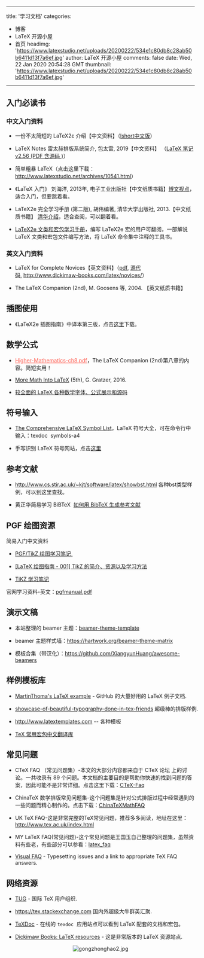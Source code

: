 
---
title: '学习文档'
categories: 
 - 博客
 - LaTeX 开源小屋
 - 首页
headimg: 'https://www.latexstudio.net/uploads/20200222/534e1c80db8c28ab50b6411d13f7a6ef.jpg'
author: LaTeX 开源小屋
comments: false
date: Wed, 22 Jan 2020 20:54:28 GMT
thumbnail: 'https://www.latexstudio.net/uploads/20200222/534e1c80db8c28ab50b6411d13f7a6ef.jpg'
---

<div>   
<p>
                                                        </p><h2>入门必读书</h2><h3>中文入门资料<br></h3><ul class=" list-paddingleft-2"><li><p>一份不太简短的 LaTeX2ε 介绍【中文资料】（<a href="http://mirrors.ctan.org/info/lshort/chinese/lshort-zh-cn.pdf">lshort中文版</a>）</p></li><li><p>LaTeX Notes 雷太赫排版系统简介, 包太雷, 2019【中文资料】 （<a href="http://static.latexstudio.net/article/2019/0504/lnotes-master.zip" target="_blank">LaTeX 笔记 v2.56 (PDF 含源码 )</a>）</p></li><li><p>简单粗暴 LaTeX（点击这里下载：<a href="http://www.latexstudio.net/archives/10541.html" target="_blank">http://www.latexstudio.net/archives/10541.html</a>）</p></li><li><p>《LaTeX 入门》 刘海洋, 2013年, 电子工业出版社【中文纸质书籍】<a href="http://www.broadview.com.cn/book/1461" target="_blank">博文视点</a>，适合入门，但要跳着看。</p></li><li><p>LaTeX2e 完全学习手册 (第二版), 胡伟编著, 清华大学出版社, 2013.【中文纸质书籍】 <a href="http://www.tup.tsinghua.edu.cn/booksCenter/book_04015501.html" target="_blank">清华介绍</a>，适合查阅，可以翻着看。</p></li><li><p><a href="http://www.tup.tsinghua.edu.cn/booksCenter/book_07231501.html" target="_blank">LaTeX2e 文类和宏包学习手册</a>，编写 LaTeX2e 宏的用户可翻阅，一部解说 LaTeX 文类和宏包文件编写方法，将 LaTeX 命令集中注释的工具书。</p></li></ul><h3>英文入门资料</h3><ul class=" list-paddingleft-2"><li><p>LaTeX for Complete Novices【英文资料】（<a href="http://www.dickimaw-books.com/latex/novices/novices-report.pdf" target="_blank">pdf</a>, <a href="http://www.dickimaw-books.com/latex/novices/novices-1_4.zip" target="_blank">源代码</a>, <a href="http://www.dickimaw-books.com/latex/novices/">http://www.dickimaw-books.com/latex/novices/</a>）</p></li><li><p>The LaTeX Companion (2nd), M. Goosens 等, 2004. 【英文纸质书籍】</p></li></ul><h2>插图使用</h2><ul class=" list-paddingleft-2"><li><p>《LaTeX2e 插图指南》中译本第三版，点击<a href="http://www.latexstudio.net/archives/10738" target="_blank">这里</a>下载。</p></li></ul><h2>数学公式</h2><ul class=" list-paddingleft-2"><li><p><a style="color: rgb(255, 94, 82);" href="http://www.latexstudio.net/wp-content/uploads/2013/10/Higher-Mathematics-ch8.pdf" target="_blank">Higher-Mathematics-ch8.pdf</a>，<span class="md-line md-end-block">The LaTeX Companion (2nd)第八章的内容。简短实用！</span></p></li><li><p><a href="https://www.latexstudio.net/wp-content/uploads/2016/09/More_Math_Into_LaTeX-Springer2016.pdf" target="_blank">More Math Into LaTeX</a> (5th), G. Gratzer, 2016.</p></li><li><p><a href="http://www.biwako.shiga-u.ac.jp/sensei/kumazawa/texindex3.html#formula" target="_blank">较全面的 LaTeX 各种数学字体、公式展示和源码</a></p></li></ul><h2>符号输入</h2><ul class=" list-paddingleft-2"><li><p><a href="http://mirrors.ctan.org/info/symbols/comprehensive/symbols-a4.pdf" target="_blank">The Comprehensive LaTeX Symbol List</a>，LaTeX 符号大全，可在命令行中输入：<span class="lang:tex decode:true crayon-inline">texdoc  symbols-a4</span></p></li><li><p>手写识别 LaTeX 符号网站，点击<a href="http://detexify.kirelabs.org/classify.html" target="_blank">这里</a></p></li></ul><h2>参考文献</h2><ul class=" list-paddingleft-2" style="list-style-type: square;"><li><p><a href="http://www.cs.stir.ac.uk/~kjt/software/latex/showbst.html" target="_blank">http://www.cs.stir.ac.uk/~kjt/software/latex/showbst.html</a> 各种bst类型样例，可以到这里查找。</p></li><li><p>黄正华简易学习 BiBTeX <span style="font-family: "Microsoft YaHei"; font-size: medium;"> </span><a href="http://aff.whu.edu.cn/huangzh/bibTeX%E7%94%9F%E6%88%90%E5%8F%82%E8%80%83%E6%96%87%E7%8C%AE.pdf" target="_blank">如何用 BibTeX 生成参考文献</a></p></li></ul><h2>PGF 绘图资源</h2><p>简易入门中文资料<br></p><ul class=" list-paddingleft-2"><li><p><a href="http://www.latexstudio.net/archives/1398.html" target="_blank">PGF/TikZ 绘图学习笔记 </a></p></li><li><p><a href="http://www.latexstudio.net/archives/51577.html" target="_blank">[LaTeX 绘图指南 - 001] TikZ 的简介、资源以及学习方法</a></p></li><li><p><a href="http://www.latexstudio.net/archives/11825.html" target="_blank">TiKZ 学习笔记</a></p></li></ul><p>官网学习资料-英文：<a href="http://www.texdoc.net/texmf-dist/doc/generic/pgf/pgfmanual.pdf" target="_blank">pgfmanual.pdf</a> </p><h2><a href="http://aff.whu.edu.cn/huangzh/bibTeX%E7%94%9F%E6%88%90%E5%8F%82%E8%80%83%E6%96%87%E7%8C%AE.pdf" target="_blank"></a>演示文稿</h2><ul class=" list-paddingleft-2" style="list-style-type: square;"><li><p>本站整理的 beamer 主题：<a href="http://www.latexstudio.net/archives/category/tex-slides/beamer-theme-template" target="_blank">beamer-theme-template</a>  </p></li><li><p>beamer 主题样式墙：<a href="https://hartwork.org/beamer-theme-matrix" target="_blank">https://hartwork.org/beamer-theme-matrix</a> </p></li><li><p>模板合集（带汉化）：<a href="https://github.com/XiangyunHuang/awesome-beamers" target="_blank">https://github.com/XiangyunHuang/awesome-beamers</a>  <br></p></li></ul><h2>样例模板库</h2><ul class=" list-paddingleft-2" style="width: 993.31px;"><li><p><a href="https://github.com/MartinThoma/LaTeX-examples/" target="_blank">MartinThoma's LaTeX example</a> - GitHub 的大量好用的 LaTeX 例子文档.</p></li><li><p><a href="https://tex.stackexchange.com/questions/1319/showcase-of-beautiful-typography-done-in-tex-friends" target="_blank">showcase-of-beautiful-typography-done-in-tex-friends</a> 超级棒的排版样例.</p></li><li><p><a href="http://www.latextemplates.com/">http://www.latextemplates.com</a> -- 各种模板 </p></li><li><p><a href="https://github.com/latexstudio/LaTeXPackages-CN" target="_blank">TeX 常用宏包中文翻译库</a><br></p></li></ul><h2>常见问题</h2><ul class=" list-paddingleft-2"><li><p>CTeX FAQ （常见问题集）-本文的大部分内容都来自于 CTeX 论坛 上的讨论。一共收录有 89 个问题。本文档的主要目的是帮助你快速的找到问题的答案，因此可能不是非常详细。点击这里下载：<a href="http://www.latexstudio.net/wp-content/uploads/2018/02/CTeX-Faq.pdf">CTeX-Faq</a></p></li><li><p>ChinaTeX 数学排版常见问题集-这个问题集是针对公式排版过程中经常遇到的一些问题而精心制作的。点击下载：<a href="http://static.latexstudio.net/wp-content/uploads/2018/02/ChinaTeXMathFAQ_V1.1.pdf" target="_blank">ChinaTeXMathFAQ</a></p></li><li><p>UK TeX FAQ-这是非常完整的TeX常见问题，推荐多多阅读，地址在这里：<a href="http://www.tex.ac.uk/index.html" target="_blank">http://www.tex.ac.uk/index.html</a></p></li><li><p>MY LaTeX FAQ(常见问题)-这个常见问题是王国玉自己整理的问题集，虽然资料有些老，有些部分可以参看：<a href="http://www.latexstudio.net/wp-content/uploads/2018/02/latex_faq.pdf">latex_faq</a></p></li><li><p><a href="http://mirrors.ctan.org/info/visualFAQ/visualFAQ.pdf" target="_blank">Visual FAQ</a> - Typesetting issues and a link to appropriate TeX FAQ answers.</p></li></ul><h2>网络资源</h2><ul class=" list-paddingleft-2"><li><p><a href="https://www.tug.org/" target="_blank">TUG</a> - 国际 TeX 用户组织.</p></li><li><p><a href="https://tex.stackexchange.com/">https://tex.stackexchange.com</a> 国内外超级大牛群英汇聚.</p></li><li><p><a href="http://texdoc.net/" target="_blank">TeXDoc</a> - 在线的<code style="margin: 0px; padding: 0.2em 0.4em; font-family: SFMono-Regular, Consolas, "Liberation Mono", Menlo, Courier, monospace; font-size: 13.6px; background-color: rgba(27, 31, 35, 0.05);">texdoc</code> 应用站点可以看到 LaTeX 配套的文档和宏包。</p></li><li><p><a href="http://www.dickimaw-books.com/latexresources.html" target="_blank">Dickimaw Books: LaTeX resources</a> - 这是非常版本的 LaTeX 资源站点.</p></li></ul><p style="text-align: center;"><img src="https://www.latexstudio.net/uploads/20200222/534e1c80db8c28ab50b6411d13f7a6ef.jpg" title="gongzhonghao2.jpg" referrerpolicy="no-referrer"></p>                        <p></p>
                        <!-- E 正文 -->
                      
</div>
            